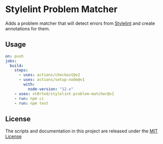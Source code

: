 # Stylelint Problem Matcher

Adds a problem matcher that will detect errors from [Stylelint](https://stylelint.io/) and create annotations for them.

## Usage

```yml
on: push
jobs:
  build:
    steps:
      - uses: actions/checkout@v2
      - uses: actions/setup-node@v1
        with:
          node-version: "12.x"
    - uses: xt0rted/stylelint-problem-matcher@v1
    - run: npm ci
    - run: npm test
```

## License

The scripts and documentation in this project are released under the [MIT License](LICENSE)
